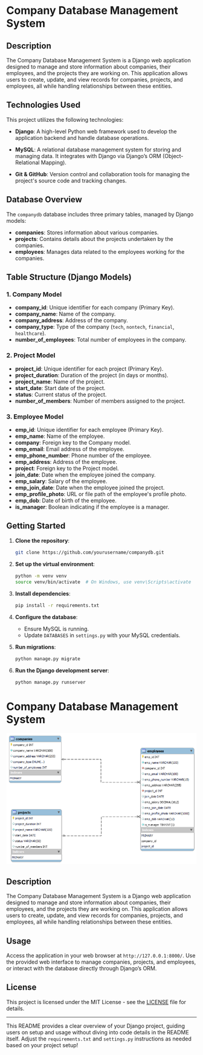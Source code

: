 
# Company Database Management System

## Description

The Company Database Management System is a Django web application designed to manage and store information about companies, their employees, and the projects they are working on. This application allows users to create, update, and view records for companies, projects, and employees, all while handling relationships between these entities.

## Technologies Used

This project utilizes the following technologies:

- **Django**: A high-level Python web framework used to develop the application backend and handle database operations.
- **MySQL**: A relational database management system for storing and managing data. It integrates with Django via Django’s ORM (Object-Relational Mapping).

- **Git & GitHub**: Version control and collaboration tools for managing the project's source code and tracking changes.


## Database Overview

The `companydb` database includes three primary tables, managed by Django models:

- **companies**: Stores information about various companies.
- **projects**: Contains details about the projects undertaken by the companies.
- **employees**: Manages data related to the employees working for the companies.

## Table Structure (Django Models)

### 1. Company Model

- **company_id**: Unique identifier for each company (Primary Key).
- **company_name**: Name of the company.
- **company_address**: Address of the company.
- **company_type**: Type of the company (`tech`, `nontech`, `financial`, `healthcare`).
- **number_of_employees**: Total number of employees in the company.

### 2. Project Model

- **project_id**: Unique identifier for each project (Primary Key).
- **project_duration**: Duration of the project (in days or months).
- **project_name**: Name of the project.
- **start_date**: Start date of the project.
- **status**: Current status of the project.
- **number_of_members**: Number of members assigned to the project.

### 3. Employee Model

- **emp_id**: Unique identifier for each employee (Primary Key).
- **emp_name**: Name of the employee.
- **company**: Foreign key to the Company model.
- **emp_email**: Email address of the employee.
- **emp_phone_number**: Phone number of the employee.
- **emp_address**: Address of the employee.
- **project**: Foreign key to the Project model.
- **join_date**: Date when the employee joined the company.
- **emp_salary**: Salary of the employee.
- **emp_join_date**: Date when the employee joined the project.
- **emp_profile_photo**: URL or file path of the employee's profile photo.
- **emp_dob**: Date of birth of the employee.
- **is_manager**: Boolean indicating if the employee is a manager.

## Getting Started

1. **Clone the repository**:
   ```bash
   git clone https://github.com/yourusername/companydb.git
   ```
   
2. **Set up the virtual environment**:
   ```bash
   python -m venv venv
   source venv/bin/activate  # On Windows, use venv\Scripts\activate
   ```

3. **Install dependencies**:
   ```bash
   pip install -r requirements.txt
   ```

4. **Configure the database**:
   - Ensure MySQL is running.
   - Update `DATABASES` in `settings.py` with your MySQL credentials.

5. **Run migrations**:
   ```bash
   python manage.py migrate
   ```

6. **Run the Django development server**:
   ```bash
   python manage.py runserver
   ```
# Company Database Management System

![Database Diagram](assets/ER_diagram.png)

## Description

The Company Database Management System is a Django web application designed to manage and store information about companies, their employees, and the projects they are working on. This application allows users to create, update, and view records for companies, projects, and employees, all while handling relationships between these entities.

## Usage

Access the application in your web browser at `http://127.0.0.1:8000/`. Use the provided web interface to manage companies, projects, and employees, or interact with the database directly through Django’s ORM.


## License

This project is licensed under the MIT License - see the [LICENSE](LICENSE) file for details.

---

This README provides a clear overview of your Django project, guiding users on setup and usage without diving into code details in the README itself. Adjust the `requirements.txt` and `settings.py` instructions as needed based on your project setup!